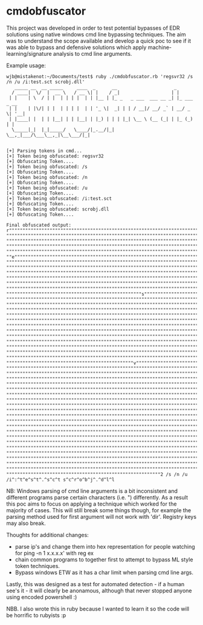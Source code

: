 # cmdobfuscator

This project was developed in order to test potential bypasses of EDR solutions using native windows cmd line bypassing techniques. The aim was to understand the scope available and develop a quick poc to see if it was able to bypass and defensive solutions which apply machine-learning/signature analysis to cmd line arguments. 


Example usage:
```
wjb@mistakenot:~/Documents/test$ ruby ./cmdobfuscator.rb 'regsvr32 /s /n /u /i:test.sct scrobj.dll'
   _____ __  __ _____     ____  _      __                     _             
  / ____|  \/  |  __ \   / __ \| |    / _|                   | |            
 | |    | \  / | |  | | | |  | | |__ | |_ _   _ ___  ___ __ _| |_ ___  _ __ 
 | |    | |\/| | |  | | | |  | | '_ \|  _| | | / __|/ __/ _` | __/ _ \| '__|
 | |____| |  | | |__| | | |__| | |_) | | | |_| \__ \ (__ (_| | |_ (_) | |   
  \_____|_|  |_|_____/   \____/|_.__/|_|  \__,_|___/\___\__,_|\__\___/|_|   
                                                                            
                                                                            
[+] Parsing tokens in cmd...
[+] Token being obfuscated: regsvr32
[+] Obfuscating Token....
[+] Token being obfuscated: /s
[+] Obfuscating Token....
[+] Token being obfuscated: /n
[+] Obfuscating Token....
[+] Token being obfuscated: /u
[+] Obfuscating Token....
[+] Token being obfuscated: /i:test.sct
[+] Obfuscating Token....
[+] Token being obfuscated: scrobj.dll
[+] Obfuscating Token....

Final obfuscated output: r"""""""""""""""""""""""""""""""""""""""""""""""""""""""""""""""""""""""""""""""""""""""""""""""""""""""""""""""""""""""""""""""""""""""
""""""""""""""""""""""""""""""""""""""""""""""""""""""""""""""""""""""""""""""""""""""""""""""""""""""""""""""""""""""""""""""""""""""""
""""""""""""""""""""""""""""""""""""""""""""""""""""""""""""""""""""""""""""""""""""""""""""""""""""""""""""""""""""""""""""""""""""""""
""""""""""""""""""""""""""""""""""""""""""""""""""""""""""""""""""""""""""""""""""""""""""""""""""""""""""""""""""""""""""""""""""""""""
""""""""""""""""""""""""""""""""""""""""""""""""""""""""""""""""""""""""""""""""""""""""""""""""""""""""""""""""""""""""""""""""""""""""
""e"""""""""""""""""""""""""""""""""""""""""""""""""""""""""""""""""""""""""""""""""""""""""""""""""""""""""""""""""""""""""""""""""""""
""""""""""""""""""""""""""""""""""""""""""""""""""""""""""""""""""""""""""""""""""""""""""""""""""""""""""""""""""""""""""""""""""""""""
""""""""""""""""""""""""""""""""""""""""""""""""""""""""""""""""""""""""""""""""""""""""""""""""""""""""""""""""""""""""""""""""""""""""
""""""""""""""""""""""""""""""""""""""""""""""""""""""""""""""""""""""""""""""""""g"""""""""""""""""""""""""""""""""""""""""""""""""""""
""""""""""""""""""""""""""""""""""""""""""""""""""""""""""""""""""""""""""""""""""""""""""""""""""""""""""""""""""""""""""""""""""""""""
""""""""""""""""""""""""""""""""""""""""""""""""""""""""""""""""""""""""""""""""""""""""""""""""""""""""""""""""""""""""""""""""""""""""
""""""""""""""""""""""""""""""""""""""""""""""""""""""""""""""""""""""""""""""""""""""""""""""""""""""""""""""""""""""""""""""""""""""""
""""""""""""""""""""""""""""""""""""""""""""""""""s"""""""""""""""""""""""""""""""""""""""""""""""""""""""""""""""""""""""""""""""""""""
""""""""""""""""""""""""""""""""""""""""""""""""""""""""""""""""""""""""""""""""""""""""""""""""""""""""""""""""""""""""""""""""""""""""
""""""""""""""""""""""""""""""""""""""""""""""""""""""""""""""""""""""""""""""""""""""""""""""""""""""""""""""""""""""""""""""""""""""""
""""""""""""""""""""""""""""""""""""""""""""""""""""""""""""""""""""""""""""""""""""""""""""""""""""""""""""""""""""""""""""""""""""""""
""""""""""""""""""""""""""""""""""""""""""""""""""""""""""""""""""""""""""""""""""""""""""""""""""""""""""""""""""""""""""""""""""""""""
""""""""""""""""""""""""""""""""""""""""""""""""""""""""""""""""""""""""""""""""""""""""""""""""""""""""""""""""""""""""""""""""""""""""
""""""""""""""""""""""""""""""""""""""""""""""""""""""""""""""""""""""""""""""""""""""""""""""""""""""""""""""""""""""""""""""""""""""""
""""""""""""""""""""""""""""""""""""""""""""""""""""""""""""""""""""""""""""""""""""""""""""""""""""""""""""""""""""""""""""""""""""""""
""""""""""""""""""""""""""""""""""""""""""""""""""""""""""""""""""""""""""""""""""""""""""""""""""""""""""""""""""""""""""""""""""""""""
""""""""""""""""""""""""""""""""""""""""""""""""""""""""""""""""""""""""""""""""""""""""""""""""""""""""""""""""""""""""""""""""""""""""
""""""""""""""""""""""""""""""""""""""""""""""""""""""""""""""""""""""""""""""""""""""""""""""""""""""""""""""""""""""""""""""""""""""""
""""""""""""""""""""""""""""""""""""""""""""""""""""""""""""""""""""""""""""""""""""""""""""""""""""""""""""""""""""""""""""""""""""""""
""""""""""""""""""""""""""""""""""""""""""""""""""""""""""""""""""""""""""""""""""""""""""""""""""""""""""""""""""""""""""""""""""""""""
"""""""""""""""""""""""""""""""""""""""""""""""v""""""""""""""""""""""""""""""""""""""""""""""""""""""""""""""""""""""""""""""""""""""""
""""""""""""""""""""""""""""""""""""""""""""""""""""""""""""""""""""""""""""""""""""""""""""""""""""""""""""""""""""""""""""""""""""""""
""""""""""""""""""""""""""""""""""""""""""""""""""""""""""""""""""""""""""""""""""""""""""""""""""""""""""""""""""""""""""""""""""""""""
""""""""""""""""""""""""""""""""""""""""""""""""""""""""""""""""""""""""""""""""""""""""""""""""""""""""""""""""""""""""""""""""""""""""
""""""""""""""""""""""""""""""""""""""""""""""""""""""""""""""""""""""""""""""""""""""""""""""""""""""""""""""""""""""""""""""""""""""""
""""""""""""""""""""""""""""""""""""""""""""""""""""""""""""""""""""""""""""""""""""""""""""""""""""""""""""""""""""""""""""""""""""""""
""""""""""""""""""""""""""""""""""""""""""""""""""""""""""""""""""""""""""""""""""""""""""""""""""""""""""""""""""""""""""""""""""""""""
""""""""""""""""""""""""""""""""""""""""""""""""""""""""""""""""""""""""""""""""""""""""""""""""""""""""""""""""""""""""""""""""""""""""
""""""""""""""""""""""""""""""""""""""""""""""""""""""""""""""""""""""""""""""""""""""""""""""""""""""""""""""""""""""r"""""""""""""""""
""""""""""""""""""""""""""""""""""""""""""""""""""""""""""""""""""""""""""""""""""""""""""""""""""""""""""""""""""""""""""""""""""""""""
""""""""""""""""""""""""""""""""""""""""""""""""""""""""""""""""""""""""""""""""""""""""""""""""""""""""""""""""""""""""""""""""""""""""
""""""""""""""""""""""""""""""""""""""""""""""""""""""""""""""""""""""""""""""""""""""""""""""""""""""""""""""""""""""""""""""""""""""""
""""""""""""""""""""""""""""""""""""""""""""""""""""""""""""""""""""""""""""""""""""""""""""""""""""""""""""""""""""""""""""""""""""""""
""""""""""""""""""""""""""""""""""""""""""""""""""""""""""""""""""""""""""""""""""""""""""""""""""""""""""""""""""""""""""""""""""""""""
""""""""""""""""""""""""""""""""""""""""""""""""""""""""""""""""""""""""""""""""""""""""""""""""""""""""""""""""""""""""""""""""""""""""
""""""""""""""""""""""""""""""""""""""""""""""""""""""""""""""""""""""""""""""""""""""""""""""""""""""""""""""""""""""""""""""""""""""""
""""""""""""""""""""""""""""""""""""""""""""""""""""""""""""""""""""""""""""""""""""""""""""""""""""""""""""""""""""""""""""""""""""""""
"""""""""""""""""""""""""""""""""""""""""""""""""""""""""""""""""""""""""""""""""""""""""""""""""""""""""3""""""""""""""""""""""""""""""
""""""""""""""""""""""""""""""""""""""""""""""""""""""""""""""""""""""""""""""""""""""""""""""""""""""""""""""""""""""""""""""""""""""""
""""""""""""""""""""""""""""""""""""""""""""""""""""""""""""""""""""""""""""""""""""""""""""""""""""""""""""""""""""""""""""""""""""""""
""""""""""""""""""""""""""""""""""""""""""""""""""""""""""""""""""""""""""""""""""""""""""""""""""""""""""""""""""""""""""""""""""""""""
"""""""""""""""""""""""""""""""""""""""""""""""""""""""""2 /s /n /u /i^:^t^e^s^t^.^s^c^t s^c^r^o^b^j^.^d^l^l
```

NB: Windows parsing of cmd line arguments is a bit inconsistent and different programs parse certain characters (i.e. ") differently. As a result this poc aims to focus on applying a technique which worked for the majority of cases. This will still break some things though, for example the parsing method used for first argument will not work with 'dir'. Registry keys may also break.

Thoughts for additional changes:
* parse ip's and change them into hex representation for people watching for ping -n 1 x.x.x.x' with reg ex
* chain common programs to together first to attempt to bypass ML style token techniques.
* Bypass windows ETW as it has a char limit when parsing cmd line args.

Lastly, this was designed as a test for automated detection - if a human see's it - it will clearly be anonamous, although that never stopped anyone using encoded powershell :)


NBB. I also wrote this in ruby because I wanted to learn it so the code will be horrific to rubyists :p
